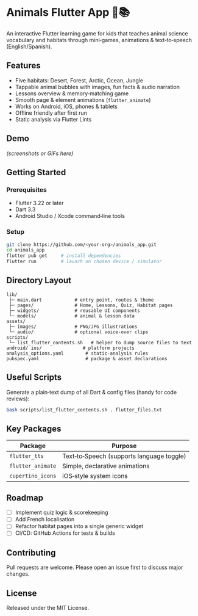# Animals Flutter App 🦁📚

An interactive Flutter learning game for kids that teaches animal science vocabulary and habitats through mini‑games, animations & text‑to‑speech (English/Spanish).

## Features
- Five habitats: Desert, Forest, Arctic, Ocean, Jungle
- Tappable animal bubbles with images, fun facts & audio narration
- Lessons overview & memory‑matching game
- Smooth page & element animations (`flutter_animate`)
- Works on Android, iOS, phones & tablets
- Offline friendly after first run
- Static analysis via Flutter Lints

## Demo
*(screenshots or GIFs here)*

## Getting Started
### Prerequisites
- Flutter 3.22 or later
- Dart 3.3
- Android Studio / Xcode command‑line tools

### Setup
```bash
git clone https://github.com/<your‑org>/animals_app.git
cd animals_app
flutter pub get     # install dependencies
flutter run         # launch on chosen device / simulator
```

## Directory Layout
```
lib/
 ├─ main.dart            # entry point, routes & theme
 ├─ pages/               # Home, Lessons, Quiz, Habitat pages
 ├─ widgets/             # reusable UI components
 └─ models/              # animal & lesson data
assets/
 ├─ images/              # PNG/JPG illustrations
 └─ audio/               # optional voice‑over clips
scripts/
 └─ list_flutter_contents.sh   # helper to dump source files to text
android/ ios/               # platform projects
analysis_options.yaml        # static‑analysis rules
pubspec.yaml                 # package & asset declarations
```

## Useful Scripts
Generate a plain‑text dump of all Dart & config files (handy for code reviews):

```bash
bash scripts/list_flutter_contents.sh . flutter_files.txt
```

## Key Packages
| Package           | Purpose                                   |
| ----------------- | ----------------------------------------- |
| `flutter_tts`     | Text‑to‑Speech (supports language toggle) |
| `flutter_animate` | Simple, declarative animations            |
| `cupertino_icons` | iOS‑style system icons                    |

## Roadmap
- [ ] Implement quiz logic & scorekeeping
- [ ] Add French localisation
- [ ] Refactor habitat pages into a single generic widget
- [ ] CI/CD: GitHub Actions for tests & builds

## Contributing
Pull requests are welcome. Please open an issue first to discuss major changes.

## License
Released under the MIT License.
